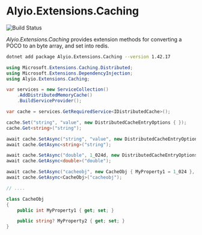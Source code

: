 # Alyio.Extensions.Caching

![Build Status](https://github.com/qqbuby/Alyio.Extensions.Caching/actions/workflows/ci.yml/badge.svg?branch=main)

*Alyio.Extensions.Caching* provides extension methods for converting a POCO to an byte array, and set into redis.

```sh
dotnet add package Alyio.Extensions.Caching --version 1.42.17
```

```cs
using Microsoft.Extensions.Caching.Distributed;
using Microsoft.Extensions.DependencyInjection;
using Alyio.Extensions.Caching;

var services = new ServiceCollection()
    .AddDistributedMemoryCache()
    .BuildServiceProvider();

var cache = services.GetRequiredService<IDistributedCache>();

cache.Set("string", "value", new DistributedCacheEntryOptions { });
cache.Get<string>("string");

await cache.SetAsync("string", "value", new DistributedCacheEntryOptions { });
await cache.GetAsync<string>("string");

await cache.SetAsync("double", 1_024d, new DistributedCacheEntryOptions { });
await cache.GetAsync<double>("double");

await cache.SetAsync("cacheobj", new CacheObj { MyProperty1 = 1_024 }, new DistributedCacheEntryOptions { });
await cache.GetAsync<CacheObj>("cacheobj");

// ....

class CacheObj
{
    public int MyProperty1 { get; set; }

    public string? MyProperty2 { get; set; }
}
```

